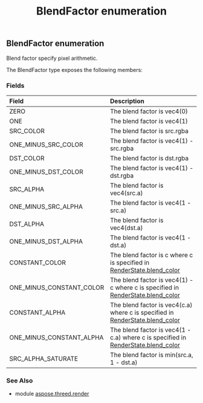 ﻿---
title: BlendFactor enumeration
second_title: Aspose.3D for Python via .NET API References
description: 
type: docs
weight: 390
url: /python-net/aspose.threed.render/blendfactor/
is_root: false
---

## BlendFactor enumeration

Blend factor specify pixel arithmetic.



The BlendFactor type exposes the following members:

### Fields
| Field | Description |
| :- | :- |
| ZERO | The blend factor is vec4(0) |
| ONE | The blend factor is vec4(1) |
| SRC_COLOR | The blend factor is src.rgba |
| ONE_MINUS_SRC_COLOR | The blend factor is vec4(1) - src.rgba |
| DST_COLOR | The blend factor is dst.rgba |
| ONE_MINUS_DST_COLOR | The blend factor is vec4(1) - dst.rgba |
| SRC_ALPHA | The blend factor is vec4(src.a) |
| ONE_MINUS_SRC_ALPHA | The blend factor is vec4(1 - src.a) |
| DST_ALPHA | The blend factor is vec4(dst.a) |
| ONE_MINUS_DST_ALPHA | The blend factor is vec4(1 - dst.a) |
| CONSTANT_COLOR | The blend factor is c where c is specified in [RenderState.blend_color](/3d/python-net/aspose.threed.render/renderstate#blend_color) |
| ONE_MINUS_CONSTANT_COLOR | The blend factor is vec4(1) - c where c is specified in [RenderState.blend_color](/3d/python-net/aspose.threed.render/renderstate#blend_color) |
| CONSTANT_ALPHA | The blend factor is vec4(c.a) where c is specified in [RenderState.blend_color](/3d/python-net/aspose.threed.render/renderstate#blend_color) |
| ONE_MINUS_CONSTANT_ALPHA | The blend factor is vec4(1 - c.a) where c is specified in [RenderState.blend_color](/3d/python-net/aspose.threed.render/renderstate#blend_color) |
| SRC_ALPHA_SATURATE | The blend factor is min(src.a, 1 - dst.a) |


### See Also

* module [aspose.threed.render](../)
